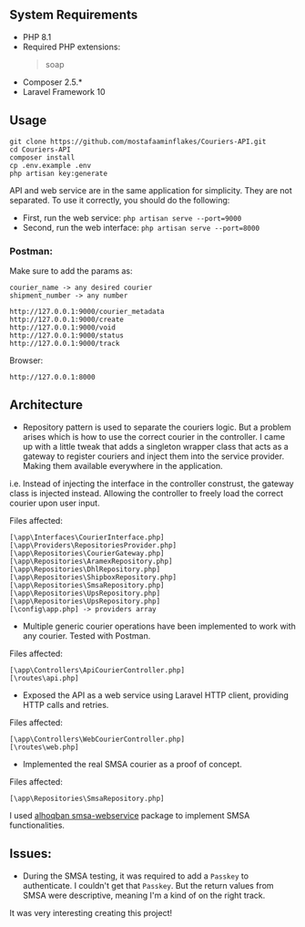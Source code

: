 ## System Requirements

-   PHP 8.1
-   Required PHP extensions:
    > soap
-   Composer 2.5.\*
-   Laravel Framework 10

## Usage

```
git clone https://github.com/mostafaaminflakes/Couriers-API.git
cd Couriers-API
composer install
cp .env.example .env
php artisan key:generate
```

API and web service are in the same application for simplicity. They are not separated. To use it correctly, you should do the following:

-   First, run the web service: `php artisan serve --port=9000`
-   Second, run the web interface: `php artisan serve --port=8000`

### Postman:

Make sure to add the params as:

```
courier_name -> any desired courier
shipment_number -> any number
```

```
http://127.0.0.1:9000/courier_metadata
http://127.0.0.1:9000/create
http://127.0.0.1:9000/void
http://127.0.0.1:9000/status
http://127.0.0.1:9000/track
```

Browser:

```
http://127.0.0.1:8000
```

## Architecture

-   Repository pattern is used to separate the couriers logic. But a problem arises which is how to use the correct courier in the controller.
    I came up with a little tweak that adds a singleton wrapper class that acts as a gateway to register couriers and inject them into the service provider. Making them available everywhere in the application.

i.e. Instead of injecting the interface in the controller construst, the gateway class is injected instead. Allowing the controller to freely load the correct courier upon user input.

Files affected:

```
[\app\Interfaces\CourierInterface.php]
[\app\Providers\RepositoriesProvider.php]
[\app\Repositories\CourierGateway.php]
[\app\Repositories\AramexRepository.php]
[\app\Repositories\DhlRepository.php]
[\app\Repositories\ShipboxRepository.php]
[\app\Repositories\SmsaRepository.php]
[\app\Repositories\UpsRepository.php]
[\app\Repositories\UpsRepository.php]
[\config\app.php] -> providers array
```

-   Multiple generic courier operations have been implemented to work with any courier. Tested with Postman.

Files affected:

```
[\app\Controllers\ApiCourierController.php]
[\routes\api.php]
```

-   Exposed the API as a web service using Laravel HTTP client, providing HTTP calls and retries.

Files affected:

```
[\app\Controllers\WebCourierController.php]
[\routes\web.php]
```

-   Implemented the real SMSA courier as a proof of concept.

Files affected:

```
[\app\Repositories\SmsaRepository.php]
```

I used [alhoqban smsa-webservice](https://github.com/alhoqbani/smsa-webservice) package to implement SMSA functionalities.

## Issues:

-   During the SMSA testing, it was required to add a `Passkey` to authenticate. I couldn't get that `Passkey`. But the return values from SMSA were descriptive, meaning I'm a kind of on the right track.

It was very interesting creating this project!
